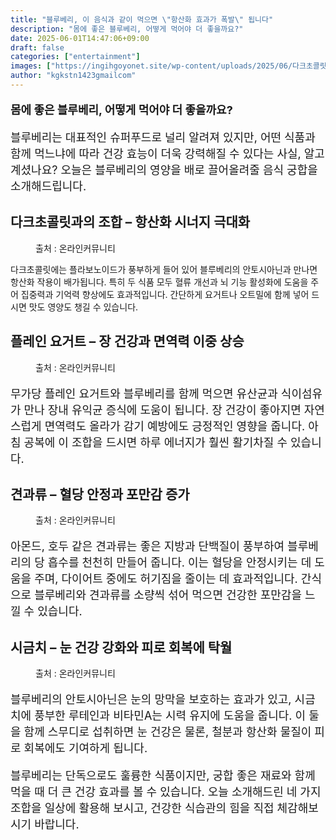 ```yaml
---
title: "블루베리, 이 음식과 같이 먹으면 \"항산화 효과가 폭발\" 됩니다"
description: "몸에 좋은 블루베리, 어떻게 먹어야 더 좋을까요?"
date: 2025-06-01T14:47:06+09:00
draft: false
categories: ["entertainment"]
images: ["https://ingihgoyonet.site/wp-content/uploads/2025/06/다크초콜릿효능-683x1024.jpg", "https://ingihgoyonet.site/wp-content/uploads/2025/06/요거트-2-1024x1024.jpg", "https://ingihgoyonet.site/wp-content/uploads/2025/06/pexels-melike-baran-407276327-32284257-855x1024.jpg", "https://ingihgoyonet.site/wp-content/uploads/2025/06/pexels-uppsychic-32286717-683x1024.jpg"]
author: "kgkstn1423gmailcom"
---
```


<p style="font-size:18px"><strong>몸에 좋은 블루베리, 어떻게 먹어야 더 좋을까요?</strong></p> <p style="font-size:18px">블루베리는 대표적인 슈퍼푸드로 널리 알려져 있지만, 어떤 식품과 함께 먹느냐에 따라 건강 효능이 더욱 강력해질 수 있다는 사실, 알고 계셨나요? 오늘은 블루베리의 영양을 배로 끌어올려줄 음식 궁합을 소개해드립니다.</p> <h2 >다크초콜릿과의 조합 – 항산화 시너지 극대화</h2> <figure ><img src="https://ingihgoyonet.site/wp-content/uploads/2025/06/다크초콜릿효능-683x1024.jpg" alt="" style="aspect-ratio:16/9;object-fit:cover"/><figcaption >출처 : 온라인커뮤니티</figcaption></figure> <p>다크초콜릿에는 플라보노이드가 풍부하게 들어 있어 블루베리의 안토시아닌과 만나면 항산화 작용이 배가됩니다. 특히 두 식품 모두 혈류 개선과 뇌 기능 활성화에 도움을 주어 집중력과 기억력 향상에도 효과적입니다. 간단하게 요거트나 오트밀에 함께 넣어 드시면 맛도 영양도 챙길 수 있습니다.</p> <h2 >플레인 요거트 – 장 건강과 면역력 이중 상승</h2> <figure ><img src="https://ingihgoyonet.site/wp-content/uploads/2025/06/요거트-2-1024x1024.jpg" alt="" style="aspect-ratio:16/9;object-fit:cover"/><figcaption >출처 : 온라인커뮤니티</figcaption></figure> <p style="font-size:18px">무가당 플레인 요거트와 블루베리를 함께 먹으면 유산균과 식이섬유가 만나 장내 유익균 증식에 도움이 됩니다. 장 건강이 좋아지면 자연스럽게 면역력도 올라가 감기 예방에도 긍정적인 영향을 줍니다. 아침 공복에 이 조합을 드시면 하루 에너지가 훨씬 활기차질 수 있습니다.</p> <h2 >견과류 – 혈당 안정과 포만감 증가</h2> <figure ><img src="https://ingihgoyonet.site/wp-content/uploads/2025/06/pexels-melike-baran-407276327-32284257-855x1024.jpg" alt="" style="aspect-ratio:16/9;object-fit:cover"/><figcaption >출처 : 온라인커뮤니티</figcaption></figure> <p style="font-size:18px">아몬드, 호두 같은 견과류는 좋은 지방과 단백질이 풍부하여 블루베리의 당 흡수를 천천히 만들어 줍니다. 이는 혈당을 안정시키는 데 도움을 주며, 다이어트 중에도 허기짐을 줄이는 데 효과적입니다. 간식으로 블루베리와 견과류를 소량씩 섞어 먹으면 건강한 포만감을 느낄 수 있습니다.</p> <h2 >시금치 – 눈 건강 강화와 피로 회복에 탁월</h2> <figure ><img src="https://ingihgoyonet.site/wp-content/uploads/2025/06/pexels-uppsychic-32286717-683x1024.jpg" alt="" style="aspect-ratio:16/9;object-fit:cover"/><figcaption >출처 : 온라인커뮤니티</figcaption></figure> <p style="font-size:18px">블루베리의 안토시아닌은 눈의 망막을 보호하는 효과가 있고, 시금치에 풍부한 루테인과 비타민A는 시력 유지에 도움을 줍니다. 이 둘을 함께 스무디로 섭취하면 눈 건강은 물론, 철분과 항산화 물질이 피로 회복에도 기여하게 됩니다.</p> <p style="font-size:18px">블루베리는 단독으로도 훌륭한 식품이지만, 궁합 좋은 재료와 함께 먹을 때 더 큰 건강 효과를 볼 수 있습니다. 오늘 소개해드린 네 가지 조합을 일상에 활용해 보시고, 건강한 식습관의 힘을 직접 체감해보시기 바랍니다.</p>